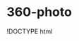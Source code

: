 # 360-photo
!DOCTYPE html
<html>
  <head>
    <meta charset="utf-8">
    <title>Union Station 360 Degree Photo • A-Frame</title>
    <meta name="description" content="Union Station 360 Degree Photo • A-Frame">
    <script src="https://aframe.io/releases/0.9.2/aframe.min.js"></script>
    <style>
      #gWidget {
        position: absolute;
        z-index: 99999;
        background: white;
        border-radius: 5px;
        right: 10px;
        top: 10px;
        padding: 5px;
      }
      
      #gWidget > p {
        margin: 0;
      }
    </style>
  </head>
  <body>
    <header id="gWidget"></header>
    <a-scene>
      <a-sky src="https://cdn.glitch.com/bdf3910f-12fa-4669-8c03-c6cef9690526%2F1.png?v=1599576385462"></a-sky>
    </a-scene>
    <script src="https://widget.glitch.me/widget.min.js"></script>
  </body>
</html>
